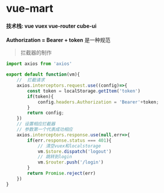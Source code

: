 # vue-mart

#### 技术栈: vue vuex vue-router cube-ui

**Authorization = Bearer + token** 是一种规范

> 拦截器的制作
```js
import axios from 'axios'

export default function(vm){
    //  拦截请求
    axios.interceptors.request.use((config)=>{
        const token = localStorage.getItem('token')
        if(token){
            config.headers.Authorization = 'Bearer'+token;
        }
        return config;
    })
    // 设置相应拦截器
    // 参数第一个代表成功相应
    axios.interceptors.response.use(null,err=>{
        if(err.response.status === 401){
            // 清空vuex和localstorage
            vm.$store.dispatch('logout')
            // 跳转到login
            vm.$router.push('/login')
        }
        return Promise.reject(err)
    })
}
```